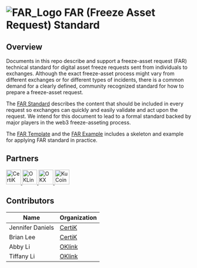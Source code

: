 # ![FAR_Logo](https://github.com/CertiKProject/FAR/assets/87741207/54149ff5-775d-4d71-9655-f33ec20b9991) FAR (Freeze Asset Request) Standard

## Overview

Documents in this repo describe and support a freeze-asset request (FAR) technical standard for digital asset freeze requests sent from individuals to exchanges.  Although the exact freeze-asset process might vary from different exchanges or for different types of incidents, there is a common demand for a clearly defined, community recognized standard for how to prepare a freeze-asset request.

The [FAR Standard](FAR_standard.pdf) describes the content that should be included in every request so exchanges can quickly and easily validate and act upon the request.  We intend for this document to lead to a formal standard backed by major players in the web3 freeze-asseting process.  

The [FAR Template](FAR_template.pdf) and the [FAR Example](FAR_example.pdf) includes a skeleton and example for applying FAR standard in practice.

## Partners

<a href="https://www.certik.com/">
<picture height="40px">
  <img src="https://github.com/CertiKProject/FAR/assets/87741207/8177ab8e-33c8-4aef-a378-6209dccd531d" height="40px" alt="CertiK" />
</picture>
</a>

<a href="https://www.oklink.com/">
<picture height="40px">
  <img src="https://github.com/CertiKProject/FAR/assets/87741207/b2867835-91fa-4d4d-a730-698b68fd9dc0" height="40px" alt="OKLink" />
</picture>
</a>

<a href="https://www.okx.com/">
<picture height="40px">
  <img src="https://github.com/CertiKProject/FAR/assets/87741207/dd3ef73a-0797-4180-be9b-f29b4b6ca04f" height="40px" alt="OKX" />
</picture>
</a>

<a href="https://www.kucoin.com/">
<picture height="40px">
  <img src="https://github.com/CertiKProject/FAR/assets/87741207/704bc156-9350-4135-87ff-e53418cd5d53" height="40px" alt="KuCoin" />
</picture>
</a>

## Contributors

| Name        | Organization |
| ----------- | -----------  |
| Jennifer Daniels   | [CertiK](https://www.certik.com/)         |
| Brian Lee      | [CertiK](https://www.certik.com/)        |
| Abby Li   | [OKlink](https://www.oklink.com/)         |
| Tiffany Li   | [OKlink](https://www.oklink.com/)         |
